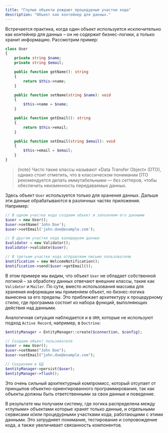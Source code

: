 ```yaml
---
title: "Глупые объекты рождают процедурные участки кода"
description: "Объект как контейнер для данных."
---
```


Встречается практика, когда один объект используется исключительно как контейнер для данных – он
не содержит бизнес-логики, а только хранит информацию. Рассмотрим пример:

```php
class User
{
    private string $name;
    private string $email;

    public function getName(): string
    {
        return $this->name;
    }

    public function setName(string $name): void
    {
        $this->name = $name;
    }

    public function getEmail(): string
    {
        return $this->email;
    }

    public function setEmail(string $email): void
    {
        $this->email = $email;
    }
}
```

> {note} Часто такие классы называют «Data Transfer Object» (DTO), однако стоит отметить, что в классическом понимании DTO рекомендуется делать иммутабельными — без сеттеров, чтобы обеспечить неизменность передаваемых данных.

Здесь объект `User` используется только для хранения данных.
Дальше эти данные обрабатываются в различных частях приложения. Например:

```php
// В одном участке кода создаем объект и заполняем его данными
$user = new User();
$user->setName('John Doe');
$user->setEmail('john.doe@example.com');

// В другом участке кода валидируем данные
$validator = new Validator();
$validator->validate($user);

// В третьем участке кода отправляем письмо пользователю
$notification = new WelcomeNotification();
$notification->send($user->getEmail());
```

В этом примере мы видим, что объект `User` не обладает собственной логикой – за обработку данных отвечают внешние
классы, такие как `Validator` и `Mailer`. По сути, вместо использования массива для хранения информации мы применяем
объект, но бизнес-логика вынесена за его пределы. Это приближает архитектуру к процедурному стилю, где программа состоит
из набора функций, выполняющих действия над данными.

Аналогичная ситуация наблюдается и в `ORM`, которые не используют подход `Active Record`, например, в `Doctrine`:

```php
$entityManager = EntityManager::create($connection, $config);

// Создаем объект пользователя
$user = new User();
$user->setName("John Doe");
$user->setEmail("john.doe@example.com");

// Сохраняем в БД
$entityManager->persist($user);
$entityManager->flush();
```

Это очень сильный архитектурный компромисс, который отсупает от принцыпов объектно-ориентированного программирования, так как объекты должны быть ответственными за
свои данные и поведение.

В результате мы получаем систему, где логика распределена между «глупыми» объектами которые хранят только данные, и отдельными сервисами и/или процедурными участками кода, работающими с этими данными. Это затрудняет понимание, тестирование и сопровождение кода, а также увеличивает связанность компонентов. 


